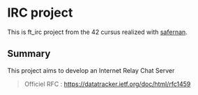 # IRC project
This is ft_irc project from the 42 cursus realized with [safernan](https://github.com/samuelfer42).


## Summary
This project aims to develop an Internet Relay Chat Server
>Officiel RFC : https://datatracker.ietf.org/doc/html/rfc1459
  
